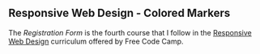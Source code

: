 ## Responsive Web Design - Colored Markers

The *Registration Form* is the fourth course that I follow in the [Responsive Web Design](https://www.freecodecamp.org/learn/2022/responsive-web-design/) curriculum offered by Free Code Camp.

